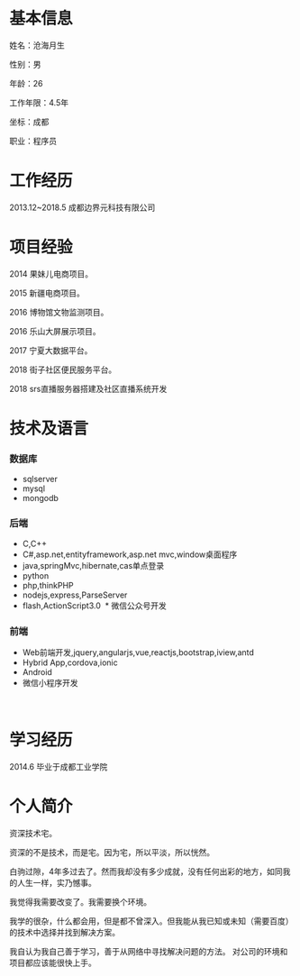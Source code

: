 # 基本信息

姓名：沧海月生  

性别：男

年龄：26  

工作年限：4.5年

坐标：成都

职业：程序员  

# 工作经历

2013.12~2018.5 成都边界元科技有限公司

# 项目经验  
  2014  果妹儿电商项目。    
  
  2015  新疆电商项目。    
  
  2016  博物馆文物监测项目。    
  
  2016  乐山大屏展示项目。    
  
  2017  宁夏大数据平台。    
  
  2018  街子社区便民服务平台。    
  
  2018  srs直播服务器搭建及社区直播系统开发  
  
  
# 技术及语言  

### 数据库
  * sqlserver  
  * mysql  
  * mongodb  
  
### 后端  
  * C,C++  
  * C#,asp.net,entityframework,asp.net mvc,window桌面程序  
  * java,springMvc,hibernate,cas单点登录  
  * python  
  * php,thinkPHP
  * nodejs,express,ParseServer  
  * flash,ActionScript3.0
  * 微信公众号开发
  
### 前端  
  * Web前端开发,jquery,angularjs,vue,reactjs,bootstrap,iview,antd  
  * Hybrid App,cordova,ionic 
  * Android  
  * 微信小程序开发  
  
  
# 学习经历
  2014.6 毕业于成都工业学院

# 个人简介
  
  资深技术宅。    
  
  资深的不是技术，而是宅。因为宅，所以平淡，所以恍然。    
  
  白驹过隙，4年多过去了。然而我却没有多少成就，没有任何出彩的地方，如同我的人生一样，实乃憾事。    
  
  我觉得我需要改变了。我需要换个环境。    
  
  我学的很杂，什么都会用，但是都不曾深入。但我能从我已知或未知（需要百度）的技术中选择并找到解决方案。    
  
  我自认为我自己善于学习，善于从网络中寻找解决问题的方法。 对公司的环境和项目都应该能很快上手。

